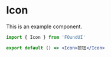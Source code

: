 # Icon

This is an example component.

```jsx
import { Icon } from 'FOundUI'

export default () => <Icon>按钮</Icon>
```
